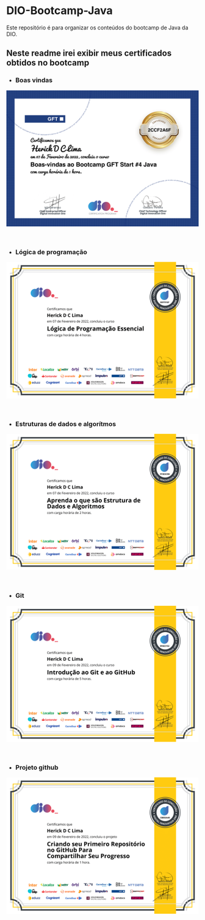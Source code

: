 # DIO-Bootcamp-Java
Este repositório é para organizar os conteúdos do bootcamp de Java da DIO.

## Neste readme irei exibir meus certificados obtidos no bootcamp

- ### **Boas vindas**
![Boas vindas](./certificados/boasvindas-1.png)

<br>

- ### **Lógica de programação**
![Lógica](./certificados/logica-1.png)

<br>

- ### **Estruturas de dados e algorítmos**
![Estrutura de dados](./certificados/estruturadedados-1.png)

<br>

- ### **Git**
![Git e Github](./certificados/git-1.png)

<br>

- ### **Projeto github**
![Projeto](./certificados/projeto-1.png)